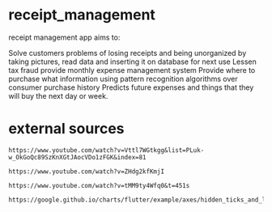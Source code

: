 # receipt_management

receipt management app aims to:

Solve customers problems of losing receipts and being unorganized by taking pictures, read data and inserting it on database for next use
Lessen tax fraud
provide monthly expense management system
Provide where to purchase what information using pattern recognition algorithms over consumer purchase history
Predicts future expenses and things that they will buy the next day or week.

# external sources

```links
https://www.youtube.com/watch?v=Vttl7WGtkgg&list=PLuk-w_OkGoQc89SzKnXGtJAocVDo1zFGK&index=81
```

```link
https://www.youtube.com/watch?v=ZHdg2kfKmjI
```

```link
https://www.youtube.com/watch?v=tMM9ty4Wfq0&t=451s
```

```link
https://google.github.io/charts/flutter/example/axes/hidden_ticks_and_labels_axis.html
```
